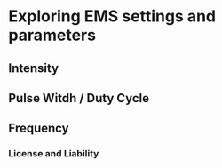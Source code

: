 # Exploring EMS settings and parameters

## Intensity

## Pulse Witdh / Duty Cycle

## Frequency

### License and Liability

<include this in all files>